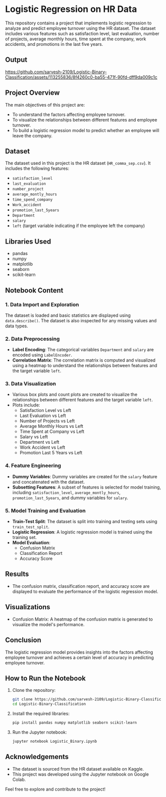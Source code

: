 # Logistic Regression on HR Data

This repository contains a project that implements logistic regression to analyze and predict employee turnover using the HR dataset. The dataset includes various features such as satisfaction level, last evaluation, number of projects, average monthly hours, time spent at the company, work accidents, and promotions in the last five years.

## Output


https://github.com/sarvesh-2109/Logistic-Binary-Classification/assets/113255836/8f4260c0-ba55-471f-90fd-dff9da009c1c



## Project Overview

The main objectives of this project are:
- To understand the factors affecting employee turnover.
- To visualize the relationships between different features and employee turnover.
- To build a logistic regression model to predict whether an employee will leave the company.

## Dataset

The dataset used in this project is the HR dataset (`HR_comma_sep.csv`). It includes the following features:
- `satisfaction_level`
- `last_evaluation`
- `number_project`
- `average_montly_hours`
- `time_spend_company`
- `Work_accident`
- `promotion_last_5years`
- `Department`
- `salary`
- `left` (target variable indicating if the employee left the company)

## Libraries Used

- pandas
- numpy
- matplotlib
- seaborn
- scikit-learn

## Notebook Content

### 1. Data Import and Exploration

The dataset is loaded and basic statistics are displayed using `data.describe()`. The dataset is also inspected for any missing values and data types.

### 2. Data Preprocessing

- **Label Encoding**: The categorical variables `Department` and `salary` are encoded using `LabelEncoder`.
- **Correlation Matrix**: The correlation matrix is computed and visualized using a heatmap to understand the relationships between features and the target variable `left`.

### 3. Data Visualization

- Various box plots and count plots are created to visualize the relationships between different features and the target variable `left`.
- Plots include:
  - Satisfaction Level vs Left
  - Last Evaluation vs Left
  - Number of Projects vs Left
  - Average Monthly Hours vs Left
  - Time Spent at Company vs Left
  - Salary vs Left
  - Department vs Left
  - Work Accident vs Left
  - Promotion Last 5 Years vs Left

### 4. Feature Engineering

- **Dummy Variables**: Dummy variables are created for the `salary` feature and concatenated with the dataset.
- **Subsetting Features**: A subset of features is selected for model training, including `satisfaction_level`, `average_montly_hours`, `promotion_last_5years`, and dummy variables for `salary`.

### 5. Model Training and Evaluation

- **Train-Test Split**: The dataset is split into training and testing sets using `train_test_split`.
- **Logistic Regression**: A logistic regression model is trained using the training set.
- **Model Evaluation**:
  - Confusion Matrix
  - Classification Report
  - Accuracy Score

## Results

- The confusion matrix, classification report, and accuracy score are displayed to evaluate the performance of the logistic regression model.

## Visualizations

- Confusion Matrix: A heatmap of the confusion matrix is generated to visualize the model's performance.

## Conclusion

The logistic regression model provides insights into the factors affecting employee turnover and achieves a certain level of accuracy in predicting employee turnover.

## How to Run the Notebook

1. Clone the repository:
   ```bash
   git clone https://github.com/sarvesh-2109/Logistic-Binary-Classification.git
   cd Logistic-Binary-Classification
   ```

2. Install the required libraries:
   ```bash
   pip install pandas numpy matplotlib seaborn scikit-learn
   ```

3. Run the Jupyter notebook:
   ```bash
   jupyter notebook Logistic_Binary.ipynb
   ```

## Acknowledgements

- The dataset is sourced from the HR dataset available on Kaggle.
- This project was developed using the Jupyter notebook on Google Colab.

Feel free to explore and contribute to the project!
